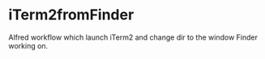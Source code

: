 # iTerm2fromFinder
Alfred workflow which launch iTerm2 and change dir to the window Finder working on.
